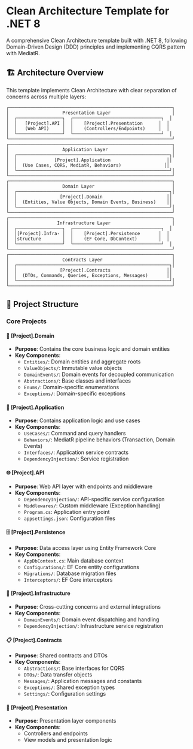 # Clean Architecture Template for .NET 8

A comprehensive Clean Architecture template built with .NET 8, following Domain-Driven Design (DDD) principles and implementing CQRS pattern with MediatR.

## 🏗️ Architecture Overview

This template implements Clean Architecture with clear separation of concerns across multiple layers:

```
┌─────────────────────────────────────────────────────────────┐
│                    Presentation Layer                       │
│  ┌─────────────────┐  ┌─────────────────────────────────┐  │
│  │   [Project].API │  │    [Project].Presentation      │  │
│  │   (Web API)     │  │    (Controllers/Endpoints)     │  │
│  └─────────────────┘  └─────────────────────────────────┘  │
└─────────────────────────────────────────────────────────────┘
┌─────────────────────────────────────────────────────────────┐
│                    Application Layer                        │
│  ┌─────────────────────────────────────────────────────────┐│
│  │              [Project].Application                     ││
│  │  (Use Cases, CQRS, MediatR, Behaviors)                ││
│  └─────────────────────────────────────────────────────────┘│
└─────────────────────────────────────────────────────────────┘
┌─────────────────────────────────────────────────────────────┐
│                    Domain Layer                             │
│  ┌─────────────────────────────────────────────────────────┐│
│  │                [Project].Domain                        ││
│  │  (Entities, Value Objects, Domain Events, Business)    ││
│  └─────────────────────────────────────────────────────────┘│
└─────────────────────────────────────────────────────────────┘
┌─────────────────────────────────────────────────────────────┐
│                  Infrastructure Layer                       │
│  ┌─────────────────┐  ┌─────────────────────────────────┐  │
│  │[Project].Infra- │  │    [Project].Persistence       │  │
│  │structure        │  │    (EF Core, DbContext)        │  │
│  └─────────────────┘  └─────────────────────────────────┘  │
└─────────────────────────────────────────────────────────────┘
┌─────────────────────────────────────────────────────────────┐
│                    Contracts Layer                          │
│  ┌─────────────────────────────────────────────────────────┐│
│  │                [Project].Contracts                     ││
│  │  (DTOs, Commands, Queries, Exceptions, Messages)       ││
│  └─────────────────────────────────────────────────────────┘│
└─────────────────────────────────────────────────────────────┘
```

## 📁 Project Structure

### Core Projects

#### 🎯 [Project].Domain

- **Purpose**: Contains the core business logic and domain entities
- **Key Components**:
  - `Entities/`: Domain entities and aggregate roots
  - `ValueObjects/`: Immutable value objects
  - `DomainEvents/`: Domain events for decoupled communication
  - `Abstractions/`: Base classes and interfaces
  - `Enums/`: Domain-specific enumerations
  - `Exceptions/`: Domain-specific exceptions

#### 🔧 [Project].Application

- **Purpose**: Contains application logic and use cases
- **Key Components**:
  - `UseCases/`: Command and query handlers
  - `Behaviors/`: MediatR pipeline behaviors (Transaction, Domain Events)
  - `Interfaces/`: Application service contracts
  - `DependencyInjection/`: Service registration

#### 🌐 [Project].API

- **Purpose**: Web API layer with endpoints and middleware
- **Key Components**:
  - `DependencyInjection/`: API-specific service configuration
  - `Middlewares/`: Custom middleware (Exception handling)
  - `Program.cs`: Application entry point
  - `appsettings.json`: Configuration files

#### 🗄️ [Project].Persistence

- **Purpose**: Data access layer using Entity Framework Core
- **Key Components**:
  - `AppDbContext.cs`: Main database context
  - `Configurations/`: EF Core entity configurations
  - `Migrations/`: Database migration files
  - `Interceptors/`: EF Core interceptors

#### 🔌 [Project].Infrastructure

- **Purpose**: Cross-cutting concerns and external integrations
- **Key Components**:
  - `DomainEvents/`: Domain event dispatching and handling
  - `DependencyInjection/`: Infrastructure service registration

#### 📋 [Project].Contracts

- **Purpose**: Shared contracts and DTOs
- **Key Components**:
  - `Abstractions/`: Base interfaces for CQRS
  - `DTOs/`: Data transfer objects
  - `Messages/`: Application messages and constants
  - `Exceptions/`: Shared exception types
  - `Settings/`: Configuration settings

#### 🎨 [Project].Presentation

- **Purpose**: Presentation layer components
- **Key Components**:
  - Controllers and endpoints
  - View models and presentation logic

